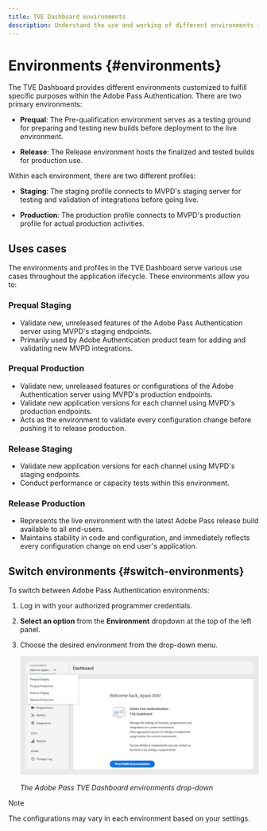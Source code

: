 ```yaml
---
title: TVE Dashboard environments
description: Understand the use and working of different environments in TVE dashboard.
---
```

# Environments {#environments}

The TVE Dashboard provides different environments customized to fulfill specific purposes within the Adobe Pass Authentication. There are two primary environments:

* **Prequal**: The Pre-qualification environment serves as a testing ground for preparing and testing new builds before deployment to the live environment.

* **Release**: The Release environment hosts the finalized and tested builds for production use.

Within each environment, there are two different profiles:

* **Staging**: The staging profile connects to MVPD's staging server for testing and validation of integrations before going live.

* **Production**: The production profile connects to MVPD's production profile for actual production activities.

## Uses cases

The environments and profiles in the TVE Dashboard serve various use cases throughout the application lifecycle. These environments allow you to:

### Prequal Staging

* Validate new, unreleased features of the Adobe Pass Authentication server using MVPD's staging endpoints.
* Primarily used by Adobe Authentication product team for adding and validating new MVPD integrations.

### Prequal Production

* Validate new, unreleased features or configurations of the Adobe Authentication server using MVPD's production endpoints.
* Validate new application versions for each channel using MVPD's production endpoints.
* Acts as the environment to validate every configuration change before pushing it to release production.

### Release Staging

* Validate new application versions for each channel using MVPD's staging endpoints.
* Conduct performance or capacity tests within this environment.

### Release Production

* Represents the live environment with the latest Adobe Pass release build available to all end-users.
* Maintains stability in code and configuration, and immediately reflects every configuration change on end user's application.

## Switch environments {#switch-environments}

To switch between Adobe Pass Authentication environments:

1. Log in with your authorized programmer credentials.
1. **Select an option** from the **Environment** dropdown at the top of the left panel.
1. Choose the desired environment from the drop-down menu.

   ![TVE Dashboard environments dropdown](assets/tve-dashboard-env.png)

   *The Adobe Pass TVE Dashboard environments drop-down*


>[!NOTE]
>
> The configurations may vary in each environment based on your settings.

